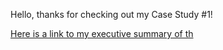 Hello, thanks for checking out my Case Study #1! 

[Here is a link to my executive summary of th](CaseStudy1_Pehlke_ExecutiveSummary.Rmd)
